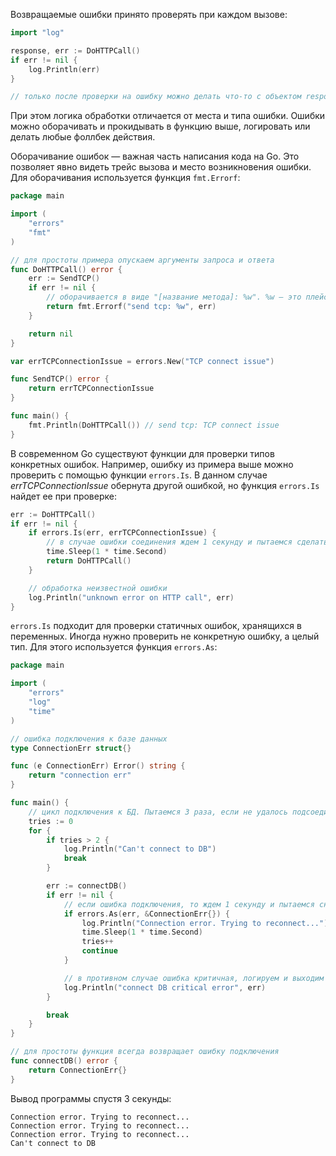 
Возвращаемые ошибки принято проверять при каждом вызове:

```go
import "log"

response, err := DoHTTPCall()
if err != nil {
	log.Println(err)
}

// только после проверки на ошибку можно делать что-то с объектом response
```

При этом логика обработки отличается от места и типа ошибки. Ошибки можно оборачивать и прокидывать в функцию выше, логировать или делать любые фоллбек действия.

Оборачивание ошибок — важная часть написания кода на Go. Это позволяет явно видеть трейс вызова и место возникновения ошибки. Для оборачивания используется функция `fmt.Errorf`:

```go
package main

import (
	"errors"
	"fmt"
)

// для простоты примера опускаем аргументы запроса и ответа
func DoHTTPCall() error {
	err := SendTCP()
	if err != nil {
		// оборачивается в виде "[название метода]: %w". %w — это плейсхолдер для ошибки
		return fmt.Errorf("send tcp: %w", err)
	}

	return nil
}

var errTCPConnectionIssue = errors.New("TCP connect issue")

func SendTCP() error {
	return errTCPConnectionIssue
}

func main() {
	fmt.Println(DoHTTPCall()) // send tcp: TCP connect issue
}
```

В современном Go существуют функции для проверки типов конкретных ошибок. Например, ошибку из примера выше можно проверить с помощью функции `errors.Is`. В данном случае *errTCPConnectionIssue* обернута другой ошибкой, но функция `errors.Is` найдет ее при проверке:

```go
err := DoHTTPCall()
if err != nil {
	if errors.Is(err, errTCPConnectionIssue) {
		// в случае ошибки соединения ждем 1 секунду и пытаемся сделать запрос снова
		time.Sleep(1 * time.Second)
		return DoHTTPCall()
	}

	// обработка неизвестной ошибки
	log.Println("unknown error on HTTP call", err)
}
```

`errors.Is` подходит для проверки статичных ошибок, хранящихся в переменных. Иногда нужно проверить не конкретную ошибку, а целый тип. Для этого используется функция `errors.As`:

```go
package main

import (
	"errors"
	"log"
	"time"
)

// ошибка подключения к базе данных
type ConnectionErr struct{}

func (e ConnectionErr) Error() string {
	return "connection err"
}

func main() {
	// цикл подключения к БД. Пытаемся 3 раза, если не удалось подсоединиться с первого раза.
	tries := 0
	for {
		if tries > 2 {
			log.Println("Can't connect to DB")
			break
		}

		err := connectDB()
		if err != nil {
			// если ошибка подключения, то ждем 1 секунду и пытаемся снова
			if errors.As(err, &ConnectionErr{}) {
				log.Println("Connection error. Trying to reconnect...")
				time.Sleep(1 * time.Second)
				tries++
				continue
			}

			// в противном случае ошибка критичная, логируем и выходим из цикла
			log.Println("connect DB critical error", err)
		}

		break
	}
}

// для простоты функция всегда возвращает ошибку подключения
func connectDB() error {
	return ConnectionErr{}
}
```

Вывод программы спустя 3 секунды:

```text
Connection error. Trying to reconnect...
Connection error. Trying to reconnect...
Connection error. Trying to reconnect...
Can't connect to DB
```
